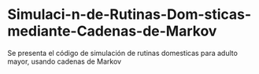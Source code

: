 # Simulaci-n-de-Rutinas-Dom-sticas-mediante-Cadenas-de-Markov
Se presenta el código de simulación de rutinas domesticas para adulto mayor, usando cadenas de Markov
